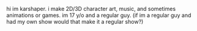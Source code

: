 hi im karshaper.
i make 2D/3D character art, music, and sometimes animations or games.
im 17 y/o and a regular guy. (if im a regular guy and had my own show would that make it a regular show?)
